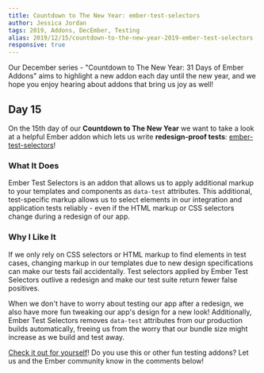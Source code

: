 ```yaml
---
title: Countdown to The New Year: ember-test-selectors
author: Jessica Jordan
tags: 2019, Addons, DecEmber, Testing
alias: 2019/12/15/countdown-to-the-new-year-2019-ember-test-selectors
responsive: true
---
```


Our December series - "Countdown to The New Year: 31 Days of Ember Addons" aims to highlight a new addon each day until the new year, and we hope you enjoy hearing about addons that bring us joy as well!

## Day 15

On the 15th day of our **Countdown to The New Year** we want to take a look at a helpful Ember addon which lets us write **redesign-proof tests**: [ember-test-selectors](https://emberobserver.com/addons/ember-test-selectors)!

### What It Does

Ember Test Selectors is an addon that allows us to apply additional markup to your templates and components as `data-test` attributes. This additional, test-specific markup allows us to select elements in our integration and application tests reliably - even if the HTML markup or CSS selectors change during a redesign of our app.

### Why I Like It

If we only rely on CSS selectors or HTML markup to find elements in test cases, changing markup in our templates due to new design specifications can make our tests fail accidentally. Test selectors applied by Ember Test Selectors outlive a redesign and make our test suite return fewer false positives.

When we don't have to worry about testing our app after a redesign, we also have more fun tweaking our app's design for a new look! Additionally, Ember Test Selectors removes `data-test` attributes from our production builds automatically, freeing us from the worry that our bundle size might increase as we build and test away.

[Check it out for yourself](https://emberobserver.com/addons/ember-test-selectors)! Do you use this or other fun testing addons? Let us and the Ember community know in the comments below!
